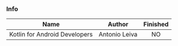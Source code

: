 ### Info

| Name | Author | Finished | 
| :----: | :----: | :----: | 
| Kotlin for Android Developers | Antonio Leiva | NO | 